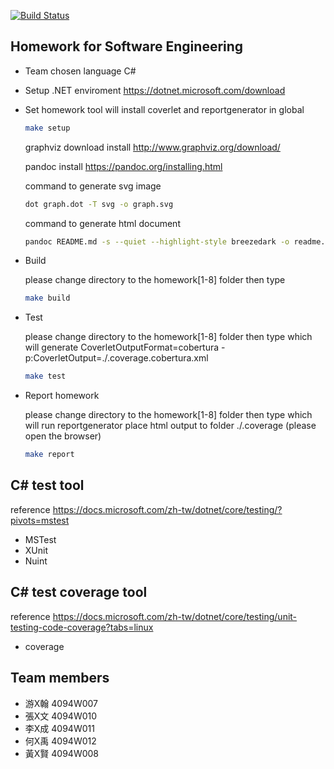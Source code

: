 
[![Build Status](https://travis-ci.org/terryh/SFHomework.svg?branch=main)](https://travis-ci.org/terryh/SFHomework)

## Homework for Software Engineering

* Team chosen language C#

* Setup .NET enviroment https://dotnet.microsoft.com/download

* Set homework tool
    will install coverlet and reportgenerator in global

    ```bash
    make setup
    ```

    graphviz download install http://www.graphviz.org/download/

    pandoc install https://pandoc.org/installing.html

    command to generate svg image

    ```bash
    dot graph.dot -T svg -o graph.svg
    ```


    command to generate html document

    ```bash
    pandoc README.md -s --quiet --highlight-style breezedark -o readme.html
    ```

* Build  

    please change directory to the homework[1-8] folder then type

    ```bash
    make build

    ```

* Test  

    please change directory to the homework[1-8] folder then type
    which will generate CoverletOutputFormat=cobertura -p:CoverletOutput=./.coverage.cobertura.xml

    ```bash
    make test

    ```
* Report homework 

    please change directory to the homework[1-8] folder then type
    which will run reportgenerator place html output to folder ./.coverage (please open the browser)

    ```bash
    make report

    ```

## C# test tool

reference https://docs.microsoft.com/zh-tw/dotnet/core/testing/?pivots=mstest

* MSTest 
* XUnit
* Nuint

## C# test coverage tool

reference https://docs.microsoft.com/zh-tw/dotnet/core/testing/unit-testing-code-coverage?tabs=linux

* coverage

## Team members

* 游X翰 4094W007
* 張X文 4094W010
* 李X成 4094W011
* 何X禹 4094W012
* 黃X賢 4094W008
